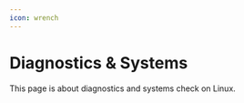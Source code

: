 ```yaml
---
icon: wrench
---
```


# Diagnostics & Systems

This page is about diagnostics and systems check on Linux.
